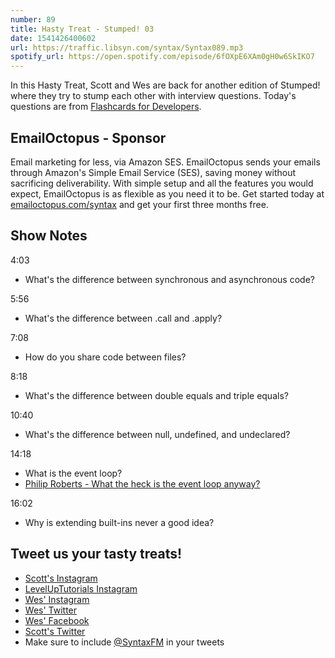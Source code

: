 ```yaml
---
number: 89
title: Hasty Treat - Stumped! 03
date: 1541426400602
url: https://traffic.libsyn.com/syntax/Syntax089.mp3
spotify_url: https://open.spotify.com/episode/6fOXpE6XAm0gH0w6SkIKO7
---
```


In this Hasty Treat, Scott and Wes are back for another edition of Stumped! where they try to stump each other with interview questions. Today's questions are from [Flashcards for Developers](https://www.flashcardsfordevelopers.com/).

## EmailOctopus - Sponsor

Email marketing for less, via Amazon SES. EmailOctopus sends your emails through Amazon's Simple Email Service (SES), saving money without sacrificing deliverability. With simple setup and all the features you would expect, EmailOctopus is as flexible as you need it to be. Get started today at [emailoctopus.com/syntax](https://emailoctopus.com/syntax) and get your first three months free.

## Show Notes

4:03

* What's the difference between synchronous and asynchronous code?

5:56

* What's the difference between .call and .apply?

7:08

* How do you share code between files?

8:18

* What's the difference between double equals and triple equals?

10:40

* What's the difference between null, undefined, and undeclared?

14:18

* What is the event loop?
* [Philip Roberts - What the heck is the event loop anyway?](https://www.youtube.com/watch?v=8aGhZQkoFbQ)

16:02

* Why is extending built-ins never a good idea?

## Tweet us your tasty treats!

* [Scott's Instagram](https://www.instagram.com/stolinski/)
* [LevelUpTutorials Instagram](https://www.instagram.com/LevelUpTutorials/)
* [Wes' Instagram](https://www.instagram.com/wesbos/)
* [Wes' Twitter](https://twitter.com/wesbos)
* [Wes' Facebook](https://www.facebook.com/wesbos.developer)
* [Scott's Twitter](https://twitter.com/stolinski)
* Make sure to include [@SyntaxFM](https://twitter.com/SyntaxFM) in your tweets
